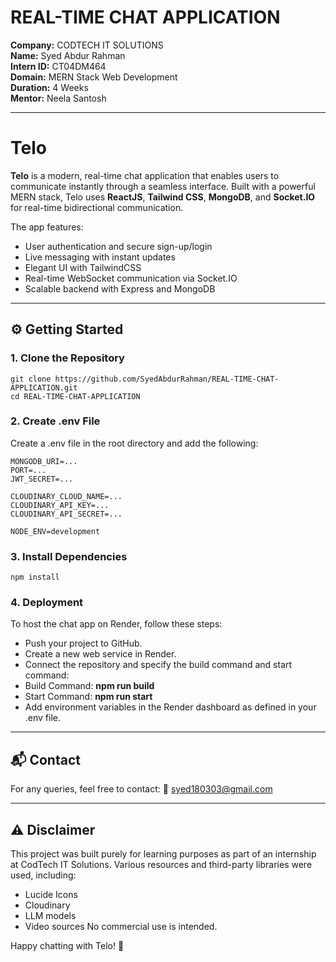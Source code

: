 # REAL-TIME CHAT APPLICATION

**Company:** CODTECH IT SOLUTIONS  
**Name:** Syed Abdur Rahman  
**Intern ID:** CT04DM464  
**Domain:** MERN Stack Web Development  
**Duration:** 4 Weeks  
**Mentor:** Neela Santosh  

---

#  Telo

**Telo** is a modern, real-time chat application that enables users to communicate instantly through a seamless interface. Built with a powerful MERN stack, Telo uses **ReactJS**, **Tailwind CSS**, **MongoDB**, and **Socket.IO** for real-time bidirectional communication.

The app features:
- User authentication and secure sign-up/login
- Live messaging with instant updates
- Elegant UI with TailwindCSS
- Real-time WebSocket communication via Socket.IO
- Scalable backend with Express and MongoDB

---

## ⚙️ Getting Started

### 1. Clone the Repository

```
git clone https://github.com/SyedAbdurRahman/REAL-TIME-CHAT-APPLICATION.git
cd REAL-TIME-CHAT-APPLICATION
```
### 2. Create .env File
Create a .env file in the root directory and add the following:
```
MONGODB_URI=...
PORT=...
JWT_SECRET=...

CLOUDINARY_CLOUD_NAME=...
CLOUDINARY_API_KEY=...
CLOUDINARY_API_SECRET=...

NODE_ENV=development
```

### 3. Install Dependencies
```
npm install
```

### 4. Deployment
To host the chat app on Render, follow these steps:
- Push your project to GitHub.
- Create a new web service in Render.
- Connect the repository and specify the build command and start command:
- Build Command:         **npm run build**
- Start Command:         **npm run start**
- Add environment variables in the Render dashboard as defined in your .env file.

---

## 📬 Contact
For any queries, feel free to contact:
📧 syed180303@gmail.com

---

## ⚠️ Disclaimer
This project was built purely for learning purposes as part of an internship at CodTech IT Solutions.
Various resources and third-party libraries were used, including:
- Lucide Icons
- Cloudinary
- LLM models
- Video sources
No commercial use is intended.



Happy chatting with Telo! 🚀
